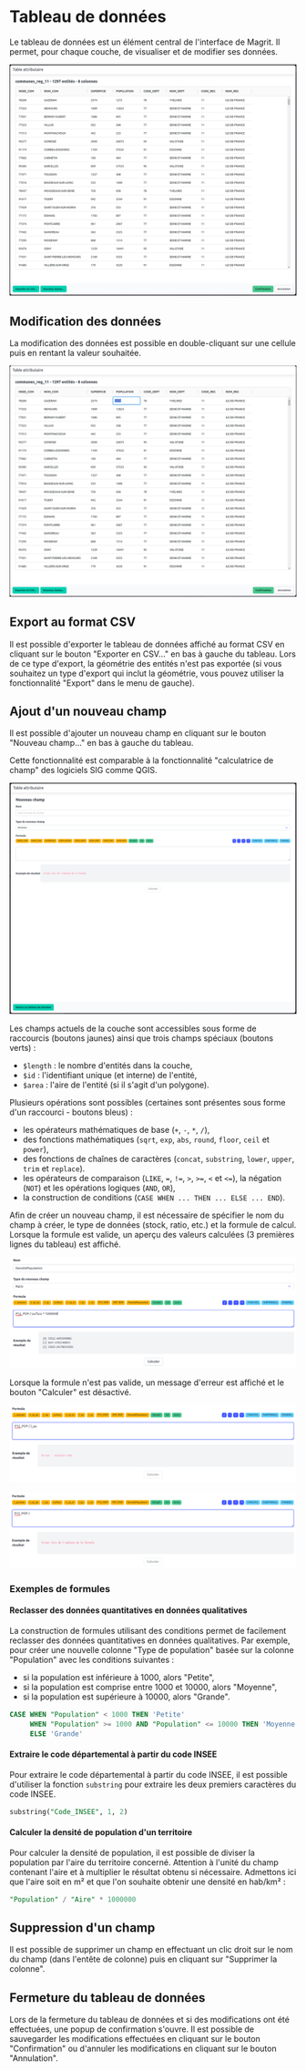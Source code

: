 # Tableau de données

Le tableau de données est un élément central de l'interface de Magrit.
Il permet, pour chaque couche, de visualiser et de modifier ses données.

![Tableau de données](img/data-table.png)

## Modification des données

La modification des données est possible en double-cliquant sur une cellule puis en rentant la valeur souhaitée.

![Tableau de données - Modification](img/data-table-edit.png)

## Export au format CSV

Il est possible d'exporter le tableau de données affiché au format CSV en cliquant sur le bouton "Exporter en CSV..." en bas à gauche du tableau.
Lors de ce type d'export, la géométrie des entités n'est pas exportée (si vous souhaitez un type d'export qui inclut la géométrie,
vous pouvez utiliser la fonctionnalité "Export" dans le menu de gauche).


## Ajout d'un nouveau champ

Il est possible d'ajouter un nouveau champ en cliquant sur le bouton "Nouveau champ..." en bas à gauche du tableau.

Cette fonctionnalité est comparable à la fonctionnalité "calculatrice de champ" des logiciels SIG comme QGIS.

![Tableau de données - Nouveau champ](img/data-table-new-field.png)

Les champs actuels de la couche sont accessibles sous forme de raccourcis (boutons jaunes) ainsi que trois champs spéciaux (boutons verts) :

- `$length` : le nombre d'entités dans la couche,
- `$id` : l'identifiant unique (et interne) de l'entité,
- `$area` : l'aire de l'entité (si il s'agit d'un polygone).

Plusieurs opérations sont possibles (certaines sont présentes sous forme d'un raccourci - boutons bleus) :

- les opérateurs mathématiques de base (`+`, `-`, `*`, `/`),
- des fonctions mathématiques (`sqrt`, `exp`, `abs`, `round`, `floor`, `ceil` et `power`),
- des fonctions de chaînes de caractères (`concat`, `substring`, `lower`, `upper`, `trim` et `replace`).
- les opérateurs de comparaison (`LIKE`, `=`, `!=`, `>`, `>=`, `<` et `<=`), la négation (`NOT`) et les opérations logiques (`AND`, `OR`),
- la construction de conditions (`CASE WHEN ... THEN ... ELSE ... END`).

Afin de créer un nouveau champ, il est nécessaire de spécifier le nom du champ à créer, le type de données (stock, ratio, etc.) et la formule de calcul.
Lorsque la formule est valide, un aperçu des valeurs calculées (3 premières lignes du tableau) est affiché.

![Tableau de données - Nouveau champ avec formule valide](img/data-table-new-field-zoom.png)

Lorsque la formule n'est pas valide, un message d'erreur est affiché et le bouton "Calculer" est désactivé.

![Tableau de données - Nouveau champ avec formule invalide](img/data-table-invalid-formula1.png)

![Tableau de données - Nouveau champ avec formule invalide](img/data-table-invalid-formula2.png)

### Exemples de formules

#### Reclasser des données quantitatives en données qualitatives

La construction de formules utilisant des conditions permet de facilement reclasser des données quantitatives en données qualitatives.
Par exemple, pour créer une nouvelle colonne "Type de population" basée sur la colonne "Population" avec les
conditions suivantes :

- si la population est inférieure à 1000, alors "Petite",
- si la population est comprise entre 1000 et 10000, alors "Moyenne",
- si la population est supérieure à 10000, alors "Grande".

```sql
CASE WHEN "Population" < 1000 THEN 'Petite'
     WHEN "Population" >= 1000 AND "Population" <= 10000 THEN 'Moyenne'
     ELSE 'Grande'
```

#### Extraire le code départemental à partir du code INSEE

Pour extraire le code départemental à partir du code INSEE, il est possible d'utiliser la fonction `substring` pour extraire les deux premiers caractères du code INSEE.

```sql
substring("Code_INSEE", 1, 2)
```

#### Calculer la densité de population d'un territoire

Pour calculer la densité de population, il est possible de diviser la population par l'aire du territoire concerné.
Attention à l'unité du champ contenant l'aire et à multiplier le résultat obtenu si nécessaire.
Admettons ici que l'aire soit en m² et que l'on souhaite obtenir une densité en hab/km² :

```sql
"Population" / "Aire" * 1000000
```

## Suppression d'un champ

Il est possible de supprimer un champ en effectuant un clic droit sur le nom du champ (dans l'entête de colonne) puis en cliquant sur "Supprimer la colonne".

## Fermeture du tableau de données

Lors de la fermeture du tableau de données et si des modifications ont été effectuées, une popup de confirmation s'ouvre.
Il est possible de sauvegarder les modifications effectuées en cliquant sur le bouton "Confirmation" ou d'annuler les modifications en cliquant sur le bouton "Annulation".